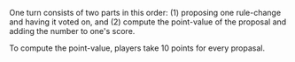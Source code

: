 One turn consists of two parts in this order: (1) proposing one rule-change and having it voted on, and (2) compute the point-value of the proposal and adding the number to one's score.

To compute the point-value, players take 10 points for every propasal.
